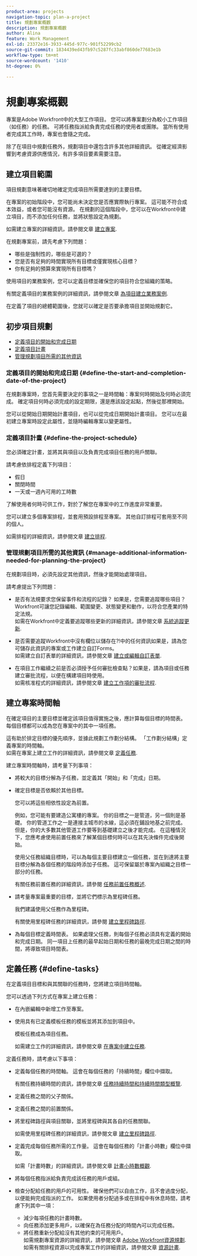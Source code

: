 ```yaml
---
product-area: projects
navigation-topic: plan-a-project
title: 規劃專案概觀
description: 規劃專案概觀
author: Alina
feature: Work Management
exl-id: 23372e16-3933-445d-977c-901f52299cb2
source-git-commit: 1834439ed43fb97c5287fc33abf860de77683e1b
workflow-type: tm+mt
source-wordcount: '1410'
ht-degree: 0%

---
```


# 規劃專案概觀

<!--
<p data-mc-conditions="QuicksilverOrClassic.Draft mode">(NOTE: see if you need to add something about approval settings and users's time off might add time to tasks' timelines - Ninja story 2019.3) </p>
-->

專案是Adobe Workfront中的大型工作項目。 您可以將專案劃分為較小工作項目（如任務）的任務。 可將任務指派給負責完成任務的使用者或團隊。 當所有使用者完成其工作時，專案也會隨之完成。

除了在項目中規劃任務外，規劃項目中還包含許多其他詳細資訊。 從確定經濟影響到考慮資源供應情況，有許多項目要素需要注意。 

## 建立項目範圍

項目規劃意味著確切地確定完成項目所需要達到的主要目標。

在專案的初始階段中，您可能尚未決定您是否應實際執行專案。 這可能不符合成本效益，或者您可能沒有資源。 在規劃的這個階段中，您可以在Workfront中建立項目，而不添加任何任務，並將狀態設定為規劃。 

如需建立專案的詳細資訊，請參閱文章 [建立專案](../../../manage-work/projects/create-projects/create-project.md).

在規劃專案前，請先考慮下列問題： 

* 哪些是強制性的，哪些是可選的？
* 您是否有足夠的時間實現所有目標或僅實現核心目標？
* 你有足夠的預算來實現所有目標嗎？ 

使用項目的業務案例，您可以定義目標並確保您的項目符合您組織的策略。 

有關定義項目的業務案例的詳細資訊，請參閱文章 [為項目建立業務案例](../../../manage-work/projects/define-a-business-case/create-business-case.md).

在定義了項目的總體範圍後，您就可以確定是否要承擔項目並開始規劃它。 

## 初步項目規劃

* [定義項目的開始和完成日期](#define-the-start-and-completion-date-of-the-project)
* [定義項目計畫](#define-the-project-schedule)
* [管理規劃項目所需的其他資訊](#manage-additional-information-needed-for-planning-the-project)

### 定義項目的開始和完成日期 {#define-the-start-and-completion-date-of-the-project}

在規劃專案時，您首先需要決定的事項之一是時間軸：專案何時開始及何時必須完成。 確定項目何時必須完成的設定期限，還是應該設定起點，然後從那裡開始。 

您可以從開始日期開始計畫項目，也可以從完成日期開始計畫項目。 您可以在最初建立專案時設定此屬性，並隨時編輯專案以變更屬性。

### 定義項目計畫 {#define-the-project-schedule}

您必須確定計畫，並將其與項目以及負責完成項目任務的用戶關聯。 

請考慮依排程定義下列項目：

* 假日
* 關閉時間
* 一天或一週內可用的工時數

了解使用者何時可供工作，對於了解您在專案中的工作進度非常重要。 

您可以建立多個專案排程，並套用預設排程至專案。 其他自訂排程可套用至不同的個人。

如需排程的詳細資訊，請參閱文章 [建立排程](../../../administration-and-setup/set-up-workfront/configure-timesheets-schedules/create-schedules.md).

### 管理規劃項目所需的其他資訊 {#manage-additional-information-needed-for-planning-the-project}

在規劃項目時，必須先設定其他資訊，然後才能開始處理項目。 

請考慮提出下列問題：

* 是否有法規要求您保留事件和流程的記錄？ 如果是，您需要追蹤哪些項目？\
   Workfront可讓您記錄編輯、範圍變更、狀態變更和動作，以符合您產業的特定法規。\
   如需在Workfront中定義要追蹤哪些更新的詳細資訊，請參閱文章 [系統追蹤更新](../../../administration-and-setup/set-up-workfront/system-tracked-update-feeds/system-tracked-update-feeds.md).

* 是否需要追蹤Workfront中沒有欄位以儲存在?!中的任何資訊如果是，請為您可儲存此資訊的專案或工作建立自訂Forms。\
   如需建立自訂表單的詳細資訊，請參閱文章 [建立或編輯自訂表單](../../../administration-and-setup/customize-workfront/create-manage-custom-forms/create-or-edit-a-custom-form.md).

* 在項目工作繼續之前是否必須授予任何審批檢查點？如果是，請為項目或任務建立審批流程，以便在構建項目時使用。\
   如需核准程式的詳細資訊，請參閱文章 [建立工作項的審批流程](../../../administration-and-setup/customize-workfront/configure-approval-milestone-processes/create-approval-processes.md).

## 建立專案時間軸

在確定項目的主要目標並確定該項目值得實施之後，應計算每個目標的時間表。 每個目標都可以成為您在專案中的其中一項任務。

這有助於排定目標的優先順序，並據此規劃工作劃分結構。 「工作劃分結構」定義專案的時間軸。\
如需在專案上建立工作的詳細資訊，請參閱文章 [定義任務](#define-tasks).

建立專案時間軸時，請考量下列事項：

* 將較大的目標分解為子任務，並定義其「開始」和「完成」日期。
* 確定目標是否依賴於其他目標。

   您可以將這些相依性設定為前置。

   例如，您可能有要建造公寓樓的專案。 你的目標之一是管道，另一個則是基礎。 你的管道工作之一是連接主城市的水線，這必須在鋪設地基之前完成。 但是，你的大多數其他管道工作要等到基礎建立之後才能完成。 在這種情況下，您應考慮使用前置任務來了解某個目標何時可以在其先決條件完成後開始。

   使用父任務組織目標時，可以為每個主要目標建立一個任務，並在到達將主要目標分解為各個任務的階段時添加子任務。 這可保留屬於專案內組織之目標一部分的任務。 

   有關任務前置任務的詳細資訊，請參閱 [任務前置任務概述](../../../manage-work/tasks/use-prdcssrs/predecessors-overview.md).

* 請考量專案最重要的目標，並將它們標示為里程碑任務。

   我們建議使用父任務作為里程碑。

   有關使用里程碑任務的詳細資訊，請參閱 [建立里程碑路徑](../../../administration-and-setup/customize-workfront/configure-approval-milestone-processes/create-milestone-path.md).

* 為每個目標定義時間表。 如果處理父任務，則每個子任務必須具有定義的開始和完成日期。 同一項目上任務的最早起始日期和任務的最晚完成日期之間的時間，將導致項目時間表。 

## 定義任務 {#define-tasks}

在定義項目目標和與其關聯的任務時，您將建立項目時間軸。 

您可以透過下列方式在專案上建立任務：

* 在內嵌編輯中新增工作至專案。
* 使用具有已定義模板任務的模板並將其添加到項目中。 

   模板任務成為項目任務。 

   如需建立工作的詳細資訊，請參閱文章 [在專案中建立任務](../../../manage-work/tasks/create-tasks/create-tasks-in-project.md).

定義任務時，請考慮以下事項：

* 定義每個任務的時間軸。 這會在每個任務的「持續時間」欄位中擷取。

   有關任務持續時間的資訊，請參閱文章 [任務持續時間和持續時間類型概覽](../../../manage-work/tasks/taskdurtn/task-duration-and-duration-type.md).

* 定義任務之間的父子關係。
* 定義任務之間的前置關係。
* 將里程碑路徑與項目關聯，並將里程碑與其各自的任務關聯。 

   如需使用里程碑任務的詳細資訊，請參閱文章 [建立里程碑路徑](../../../administration-and-setup/customize-workfront/configure-approval-milestone-processes/create-milestone-path.md).

* 定義完成每個任務所需的工作量。 這會在每個任務的「計畫小時數」欄位中擷取。

   如需「計畫時數」的詳細資訊，請參閱文章 [計畫小時數概觀](../../../manage-work/tasks/task-information/planned-hours.md).

* 將每個任務指派給負責完成該任務的用戶或組。 
* 檢查分配給任務的用戶的可用性。 確保他們可以自由工作，且不會過度分配，以便能夠完成指派的工作。 如果使用者分配過多或在排程中有休息時間，請考慮下列其中一項：

   * 減少每項任務的計畫時數。
   * 向任務添加更多用戶，以確保在為任務分配的時間內可以完成任務。
   * 將任務重新分配給沒有其他約束的可用用戶。\
      如需規劃專案資源的詳細資訊，請參閱文章 [Adobe Workfront資源規劃](../../../resource-mgmt/resource-planning/resource-planning-overview.md).\
      如需有關排程資源以完成專案工作的詳細資訊，請參閱文章 [資源計畫](../../../resource-mgmt/resource-scheduling/resource-scheduling-overview.md).
